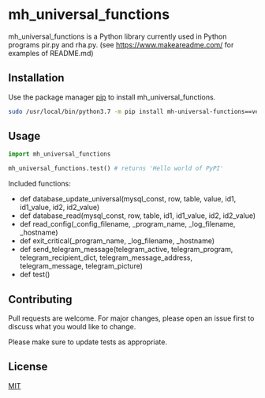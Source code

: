# mh_universal_functions

mh_universal_functions is a Python library currently used in Python programs pir.py and rha.py.
(see https://www.makeareadme.com/ for examples of README.md)


## Installation

Use the package manager [pip](https://pip.pypa.io/en/stable/) to install mh_universal_functions.

```bash
sudo /usr/local/bin/python3.7 -m pip install mh-universal-functions==version
```


## Usage

```python
import mh_universal_functions

mh_universal_functions.test() # returns 'Hello world of PyPI'
```

Included functions:
 - def database_update_universal(mysql_const, row, table, value, id1, id1_value, id2, id2_value)
 - def database_read(mysql_const, row, table, id1, id1_value, id2, id2_value)
 - def read_config(_config_filename, _program_name, _log_filename, _hostname)
 - def exit_critical(_program_name, _log_filename, _hostname)
 - def send_telegram_message(telegram_active, telegram_program, telegram_recipient_dict, telegram_message_address,
                             telegram_message, telegram_picture)
 - def test()


## Contributing
Pull requests are welcome. For major changes, please open an issue first to discuss what you would like to change.

Please make sure to update tests as appropriate.


## License
[MIT](https://choosealicense.com/licenses/mit/)